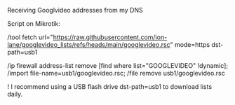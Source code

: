 Receiving Googlvideo addresses from my DNS


Script on Mikrotik:

/tool fetch url="https://raw.githubusercontent.com/ion-lane/googlevideo_lists/refs/heads/main/googlevideo.rsc" mode=https dst-path=usb1

/ip firewall address-list remove [find where list="GOOGLEVIDEO" !dynamic]; /import file-name=usb1/googlevideo.rsc; /file remove usb1/googlevideo.rsc

! I recommend using a USB flash drive dst-path=usb1 to download lists daily.
